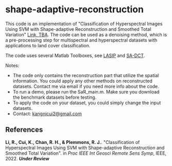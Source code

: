 # shape-adaptive-reconstruction


This code is an implementation of "Classification of Hyperspectral Images Using SVM with Shape-adaptive Reconstruction and Smoothed Total Variation" [Link, TBA](). The code can be used as a denoising method, which is a pre-processing step for multispectral and hyperspectral datasets with applications to land cover classification. 

The code uses several Matlab Toolboxes, see [LASIP](https://webpages.tuni.fi/lasip/2D/) and [SA-DCT](https://webpages.tuni.fi/foi/SA-DCT/).

Notes:
- The code only contains the reconstruction part that utilize the spatial information. You could apply any other methods on reconstructed datasets. Contact me via email if you need more info about the code.
- To run a demo, please run the SaR_main.m. Make sure you download the benchmark datasets before testing.
- To apply the code on your dataset, you could simply change the input datasets.
- Contact: kangnicui2@gmail.com

## References
**Li, R., Cui, K., Chan, R. H., & Plemmons, R. J.**. "Classification of Hyperspectral Images Using SVM with Shape-adaptive Reconstruction and Smoothed Total Variation". in *Proc IEEE Int Geosci Remote Sens Symp*, IEEE, 2022. ***Under Review***
